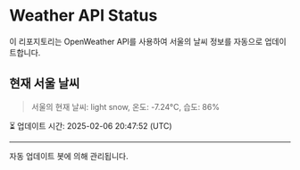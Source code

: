 
# Weather API Status

이 리포지토리는 OpenWeather API를 사용하여 서울의 날씨 정보를 자동으로 업데이트합니다.

## 현재 서울 날씨
> 서울의 현재 날씨: light snow, 온도: -7.24°C, 습도: 86%

⏳ 업데이트 시간: 2025-02-06 20:47:52 (UTC)

---
자동 업데이트 봇에 의해 관리됩니다.
